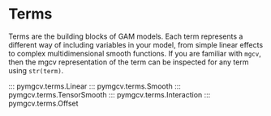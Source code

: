 # Terms

Terms are the building blocks of GAM models. Each term represents a different way of including variables in your model, from simple linear effects to complex multidimensional smooth functions. If you are familiar with ``mgcv``, then the mgcv representation of the term can be inspected for any term using ``str(term)``.


::: pymgcv.terms.Linear
::: pymgcv.terms.Smooth
::: pymgcv.terms.TensorSmooth
::: pymgcv.terms.Interaction
::: pymgcv.terms.Offset
